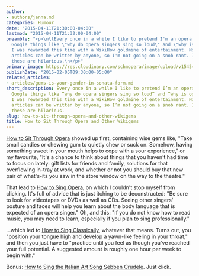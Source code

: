 ```yaml
---
author:
- authors/jenna.md
categories: Humour
date: "2015-04-11T21:30:00-04:00"
lastmod: "2015-04-11T21:32:00-04:00"
preamble: "<p>\n\tEvery once in a while I like to pretend I'm an opera newbie and
  Google things like \"why do opera singers sing so loud\" and \"why is opera so long\".
  I was rewarded this time with a WikiHow goldmine of entertainment. Now, I know these
  articles can be written by anyone, so I'm not going on a snob rant. I just think
  these are hilarious.\n</p>"
primary_image: https://res.cloudinary.com/schmopera/image/upload/v1545409169/media/webhook-uploads/1428802157111/WikiHow.jpg.jpg
publishDate: "2015-02-05T09:30:00-05:00"
related_articles:
- articles/gems-is-your-gender-in-sonata-form.md
short_description: Every once in a while I like to pretend I’m an opera newbie and
  Google things like “why do opera singers sing so loud” and “why is opera so long”.
  I was rewarded this time with a WikiHow goldmine of entertainment. Now, I know these
  articles can be written by anyone, so I’m not going on a snob rant. I just think
  these are hilarious.
slug: how-to-sit-through-opera-and-other-wikigems
title: How to Sit Through Opera and Other Wikigems
---
```


<p>
	<a href="http://www.wikihow.com/Sit-Through-Opera" target="_blank">How to Sit Through Opera</a> showed up first, containing wise gems like, "Take small candies or chewing gum to quietly chew or suck on. Somehow, having something sweet in your mouth helps to cope with a sour experience," or my favourite, "It's a chance to think about things that you haven't had time to focus on lately: gift lists for friends and family, solutions for that overflowing in-tray at work, and whether or not you should buy that new pair of what's-its you saw in the store window on the way to the theatre."
</p>
<p>
	That lead to <a href="http://www.wikihow.com/Sing-Opera" target="_blank">How to Sing Opera</a>, on which I couldn't stop myself from clicking. It's full of advice that is just itching to be deconstructed: "Be sure to look for videotapes or DVDs as well as CDs. Seeing other singers' posture and faces will help you learn about the body language that is expected of an opera singer." Oh, and this: "If you do not know how to read music, you may need to learn, especially if you plan to sing professionally."
</p>
<p>
	…which led to <a href="http://www.wikihow.com/Sing-Classically" target="_blank">How to Sing Classically</a>, whatever that means. Turns out, you "position your tongue high and develop a yawn-like feeling in your throat," and then you just have to "practice until you feel as though you've reached your full potential. A suggested amount is roughly one hour per week to begin with."
</p>
<p>
	Bonus: <a href="http://www.wikihow.com/Sing-the-Italian-Art-Song-Sebben-Crudele" target="_blank">How to Sing the Italian Art Song Sebben Crudele</a>. Just click.
</p>
